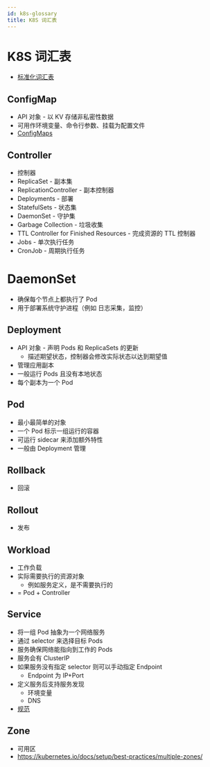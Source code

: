 ```yaml
---
id: k8s-glossary
title: K8S 词汇表
---
```


# K8S 词汇表
* [标准化词汇表](https://kubernetes.io/zh/docs/reference/glossary)

## ConfigMap
* API 对象 - 以 KV 存储非私密性数据
* 可用作环境变量、命令行参数、挂载为配置文件
* [ConfigMaps](https://kubernetes.io/docs/concepts/configuration/configmap/)

## Controller
* 控制器
* ReplicaSet - 副本集
* ReplicationController - 副本控制器
* Deployments - 部署
* StatefulSets - 状态集
* DaemonSet - 守护集
* Garbage Collection - 垃圾收集
* TTL Controller for Finished Resources - 完成资源的 TTL 控制器
* Jobs - 单次执行任务
* CronJob - 周期执行任务

# DaemonSet
* 确保每个节点上都执行了 Pod
* 用于部署系统守护进程（例如 日志采集，监控）

## Deployment
* API 对象 - 声明 Pods 和 ReplicaSets 的更新
  * 描述期望状态，控制器会修改实际状态以达到期望值
* 管理应用副本
* 一般运行 Pods 且没有本地状态
* 每个副本为一个 Pod

## Pod

* 最小最简单的对象
* 一个 Pod 标示一组运行的容器
* 可运行 sidecar 来添加额外特性
* 一般由 Deployment 管理

## Rollback
* 回滚

## Rollout
* 发布

## Workload
* 工作负载
* 实际需要执行的资源对象
  * 例如服务定义，是不需要执行的
* = Pod + Controller

## Service
* 将一组 Pod 抽象为一个网络服务
* 通过 selector 来选择目标  Pods
* 服务确保网络能指向到工作的 Pods
* 服务会有 ClusterIP
* 如果服务没有指定 selector 则可以手动指定 Endpoint
  * Endpoint 为 IP+Port
* 定义服务后支持服务发现
  * 环境变量
  * DNS
* [规范](https://kubernetes.io/docs/reference/generated/kubernetes-api/v1.18/#service-v1-core)

## Zone
* 可用区
* https://kubernetes.io/docs/setup/best-practices/multiple-zones/
